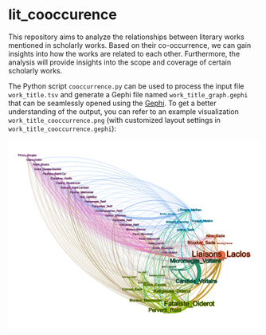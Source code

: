 # lit_cooccurence

This repository aims to analyze the relationships between literary works mentioned in scholarly works. Based on their co-occurrence, we can gain insights into how the works are related to each other. Furthermore, the analysis will provide insights into the scope and coverage of certain scholarly works.

The Python script `cooccurrence.py` can be used to process the input file `work_title.tsv` and generate a Gephi file named `work_title_graph.gephi` that can be seamlessly opened using the [Gephi](https://gephi.org/). To get a better understanding of the output, you can refer to an example visualization `work_title_cooccurrence.png` (with customized layout settings in `work_title_cooccurrence.gephi`):

![alt text](work_title_cooccurrence.png "example visualization")
